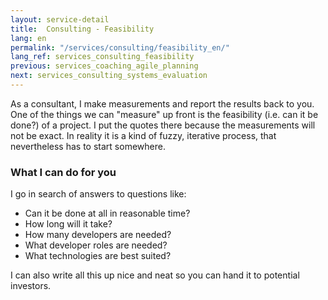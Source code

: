 ```yaml
---
layout: service-detail
title:  Consulting - Feasibility
lang: en
permalink: "/services/consulting/feasibility_en/"
lang_ref: services_consulting_feasibility
previous: services_coaching_agile_planning
next: services_consulting_systems_evaluation
---
```

As a consultant, I make measurements and report the results back to you.  
One of the things we can "measure" up front is the feasibility (i.e. can it be done?) of a project.
I put the quotes there because the measurements will not be exact. In reality it is a kind of fuzzy, iterative process, that nevertheless has to start somewhere.

### What I can do for you
I go in search of answers to questions like:
- Can it be done at all in reasonable time?
- How long will it take?
- How many developers are needed?
- What developer roles are needed?
- What technologies are best suited?

I can also write all this up nice and neat so you can hand it to potential investors.
